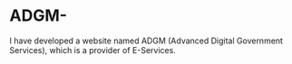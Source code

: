 # ADGM-
I have developed a website named ADGM (Advanced Digital Government Services), which is a provider of E-Services. 
